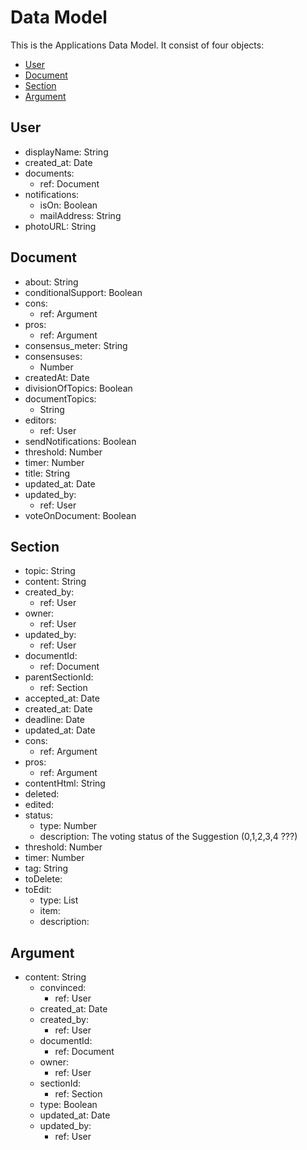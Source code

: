 # <a id="top"></a> Data Model
This is the Applications Data Model. It consist of four objects:  
- [User](#user)
- [Document](#document)
- [Section](#section)
- [Argument](#argument)

## <a id="user">User</a>
- displayName: String
- created_at: Date
- documents:
  - ref: Document
- notifications:
  - isOn: Boolean
  - mailAddress: String
- photoURL: String
## <a id="document">Document</a>
- about: String
- conditionalSupport: Boolean
- cons:
  - ref: Argument
- pros:
  - ref: Argument
- consensus_meter: String
- consensuses:
  - Number
- createdAt: Date
- divisionOfTopics: Boolean
- documentTopics:
  - String
- editors:
  - ref: User
- sendNotifications: Boolean
- threshold: Number
- timer: Number
- title: String
- updated_at: Date
- updated_by:
  - ref: User
- voteOnDocument: Boolean
## <a id="section">Section</a>
- <a id="section-topic">topic</a>: String
- content: String
- created_by:
  - ref: User
- owner:
  - ref: User
- updated_by:
  - ref: User
- documentId:
  - ref: Document
- parentSectionId:
  - ref: Section
- accepted_at: Date
- created_at: Date
- deadline: Date
- updated_at: Date
- cons:
  - ref: Argument
- pros:
  - ref: Argument
- contentHtml: String
- deleted:
- edited:
- <a id="status">status</a>:
  - type: Number
  - description: The voting status of the Suggestion (0,1,2,3,4 ???) 
- threshold: Number
- timer: Number
- tag: String
- toDelete:
- <a id="to-edit">toEdit</a>:
  - type: List
  - item:
  - description:
## <a id="argument">Argument</a>
- content: String
  - convinced:
    - ref: User
  - created_at: Date
  - created_by:
    - ref: User
  - documentId:
    - ref: Document
  - owner:
    - ref: User
  - sectionId:
    - ref: Section
  - type: Boolean
  - updated_at: Date
  - updated_by:
    - ref: User
